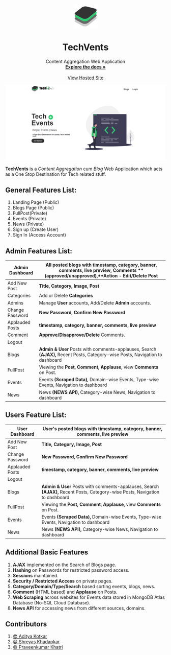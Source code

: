 <!-- PROJECT LOGO -->
<br />
<p align="center">
  
  <img src="https://github.com/ADI-KOTKAR/IP_Mini_Project/blob/main/images/icons8-bluestacks-75.png"/>
  
  <h1 align="center">TechVents</h1>

  <p align="center">
    Content Aggregation Web Application
    <br />
    <a href="https://github.com/othneildrew/Best-README-Template"><strong>Explore the docs »</strong></a>
    <br />
    <br />
    <a href="http://techvents-ip.000webhostapp.com">View Hosted Site</a>
  </p>
</p>


<p align="center">
  <img src="https://github.com/ADI-KOTKAR/IP_Mini_Project/blob/main/images/home.PNG">
</p>



**TechVents** is a *Content Aggregation* cum *Blog* Web Application which acts as a One Stop Destination for Tech related stuff.

## **General Features List:**

1. Landing Page (Public)
2. Blogs Page (Public)
3. FullPost(Private)
4. Events (Private)
5. News (Private)
6. Sign up (Create User)
7. Sign In (Access Account)

## **Admin Features List:**

| Admin Dashboard | All posted blogs with **timestamp, category, banner, comments, live preview,** Comments **(approved/unapproved),**Action **- Edit/Delete Post** |
| --- | --- |
| Add New Post | **Title, Category, Image, Post** |
| Categories | Add or Delete **Categories** |
| Admins | Manage **User** accounts, Add/Delete **Admin** accounts. |
| Change Password | **New Password, Confirm New Password** |
| Applauded Posts | **timestamp, category, banner, comments, live preview** |
| Comment | **Approve/Disapprove/Delete** Comments. |
| Logout | |
| Blogs | **Admin &amp; User** Posts with comments-applauses, Search **(AJAX),** Recent Posts, Category-wise Posts, Navigation to dashboard |
| FullPost | Viewing the **Post, Comment, Applause,** view **Comments** on Post. |
| Events | Events **(Scraped Data),** Domain-wise Events, Type-wise Events, Navigation to dashboard |
| News | News **(NEWS API),** Category-wise News, Navigation to dashboard |

## **Users Feature List:**

| User Dashboard | User&#39;s posted blogs with **timestamp, category, banner, comments, live preview** |
| --- | --- |
| Add New Post | **Title, Category, Image, Post** |
| Change Password | **New Password, Confirm New Password** |
| Applauded Posts | **timestamp, category, banner, comments, live preview** |
| Logout | |
| Blogs | **Admin &amp; User** Posts with comments-applauses, Search **(AJAX),** Recent Posts, Category-wise Posts, Navigation to dashboard |
| FullPost | Viewing the **Post, Comment, Applause,** view **Comments** on Post. |
| Events | Events **(Scraped Data),** Domain-wise Events, Type-wise Events, Navigation to dashboard |
| News | News **(NEWS API),** Category-wise News, Navigation to dashboard |

## **Additional Basic Features**

1. **AJAX** implemented on the Search of Blogs page.
2. **Hashing** on Passwords for restricted password access.
3. **Sessions** maintained.
4. **Security / Restricted Access** on private pages.
5. **Category/Domain/Type/Search** based sorting events, blogs, news.
6. **Comment** (HTML based) and **Applause** on Posts.
7. **Web Scraping** across websites for Events data stored in MongoDB Atlas Database (No-SQL Cloud Database).
8. **News API** for accessing news from different sources, domains.

## Contributors

1. [😎 Aditya Kotkar](https://github.com/ADI-KOTKAR)
2. [😁 Shreyas Khadapkar](https://github.com/shreyaskhadapkar)
3. [😄 Praveenkumar Khatri](https://github.com/PraveenKhatri)